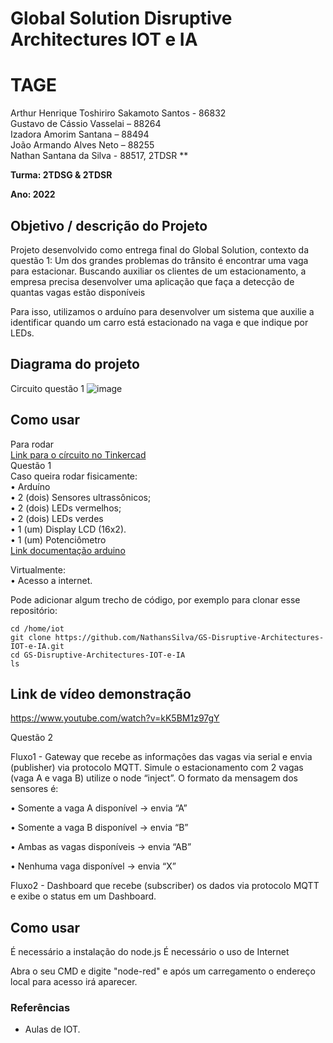 # Global Solution Disruptive Architectures IOT e IA

# TAGE

Arthur Henrique Toshiriro Sakamoto Santos - 86832  
Gustavo de Cássio Vasselai – 88264  
Izadora Amorim Santana – 88494  
João Armando Alves Neto – 88255  
Nathan Santana da Silva - 88517, 2TDSR ** 

**Turma: 2TDSG & 2TDSR**

**Ano: 2022**

## Objetivo / descrição do Projeto

Projeto desenvolvido como entrega final do Global Solution, contexto da questão 1:
Um dos grandes problemas do trânsito é encontrar uma vaga para estacionar. Buscando auxiliar os clientes de um estacionamento, a empresa precisa desenvolver uma aplicação que faça a detecção de quantas vagas estão disponíveis

Para isso, utilizamos o arduíno para desenvolver um sistema que auxilie a identificar quando um carro está estacionado na vaga e que indique por LEDs.

## Diagrama do projeto

Circuito questão 1
![image](https://user-images.githubusercontent.com/61067852/200679448-7cf55813-3ab7-45b9-b3d6-cb216a15cf65.png)


## Como usar 

Para rodar  
[Link para o círcuito no Tinkercad](https://www.tinkercad.com/things/9JpD2BmMCuz?sharecode=L6xAuMO6RxDp7htNYe9JhjCB4pU5WoB-waB1R5NSyh0)  
Questão 1  
Caso queira rodar fisicamente:  
• Arduíno  
• 2 (dois) Sensores ultrassônicos;  
• 2 (dois) LEDs vermelhos;  
• 2 (dois) LEDs verdes  
• 1 (um) Display LCD (16x2).  
• 1 (um) Potenciômetro  
[Link documentação arduino](https://docs.arduino.cc)

Virtualmente:  
• Acesso a internet.


Pode adicionar algum trecho de código, por exemplo para clonar esse repositório:

    cd /home/iot
    git clone https://github.com/NathansSilva/GS-Disruptive-Architectures-IOT-e-IA.git
    cd GS-Disruptive-Architectures-IOT-e-IA
    ls

## Link de vídeo demonstração

https://www.youtube.com/watch?v=kK5BM1z97gY


Questão 2


Fluxo1 - Gateway que recebe as informações das vagas via serial e envia (publisher) via protocolo MQTT.
Simule o estacionamento com 2 vagas (vaga A e vaga B) utilize o node “inject”. O formato da mensagem
dos sensores é:

• Somente a vaga A disponível → envia “A”

• Somente a vaga B disponível → envia “B”

• Ambas as vagas disponíveis → envia “AB”

• Nenhuma vaga disponível → envia “X”


Fluxo2 - Dashboard que recebe (subscriber) os dados via protocolo MQTT e exibe o status em um
Dashboard.

## Como usar
 É necessário a instalação do node.js
 É necessário o uso de Internet
 
 Abra o seu CMD e digite "node-red" e após um carregamento o endereço local para acesso irá aparecer.
 
### Referências 

* Aulas de IOT.
